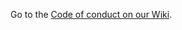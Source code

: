 <!--
SPDX-FileCopyrightText: 2021-2022 The Manyverse Authors

SPDX-License-Identifier: CC0-1.0
-->

Go to the [Code of conduct on our Wiki](https://gitlab.com/staltz/manyverse/-/wikis/Code-of-conduct).